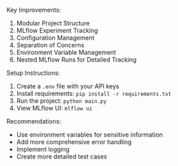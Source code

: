 Key Improvements:
1. Modular Project Structure
2. MLflow Experiment Tracking
3. Configuration Management
4. Separation of Concerns
5. Environment Variable Management
6. Nested MLflow Runs for Detailed Tracking

Setup Instructions:
1. Create a `.env` file with your API keys
2. Install requirements: `pip install -r requirements.txt`
3. Run the project: `python main.py`
4. View MLflow UI: `mlflow ui`

Recommendations:
- Use environment variables for sensitive information
- Add more comprehensive error handling
- Implement logging
- Create more detailed test cases